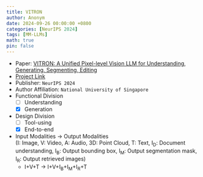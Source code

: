 ```yaml
---
title: VITRON
author: Anonym
date: 2024-09-26 00:00:00 +0800
categories: [NeurIPS 2024]
tags: [MM-LLMs]
math: true
pin: false
---
```


- Paper: [VITRON: A Unified Pixel-level Vision LLM for Understanding, Generating, Segmenting, Editing](https://haofei.vip/downloads/papers/Skywork_Vitron_2024.pdf)
- [Project Link](https://vitron-llm.github.io/)
- Publisher: `NeurIPS 2024`
- Author Affiliation: `National University of Singapore`
- Functional Division
  + [ ] Understanding
  + [x] Generation
- Design Division
  + [ ] Tool-using
  + [x] End-to-end
- Input Modalities $\rightarrow$ Output Modalities <br />(I: Image, V: Video, A: Audio, 3D: Point Cloud, T: Text, I<sub>D</sub>: Document understanding, I<sub>B</sub>: Output bounding box, I<sub>M</sub>: Output segmentation mask, I<sub>R</sub>: Output retrieved images)
  + I+V+T $\rightarrow$ I+V+I<sub>B</sub>+I<sub>M</sub>+I<sub>R</sub>+T
